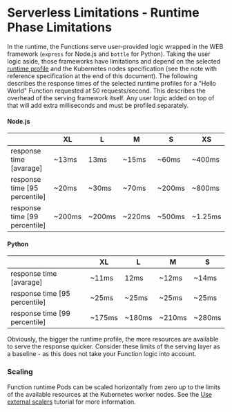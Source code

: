 # Serverless Limitations - Runtime Phase Limitations
In the runtime, the Functions serve user-provided logic wrapped in the WEB framework (`express` for Node.js and `bottle` for Python). Taking the user logic aside, those frameworks have limitations and depend on the selected [runtime profile](technical-reference/07-80-available-presets.md#functions-resources) and the Kubernetes nodes specification (see the note with reference specification at the end of this document).
The following describes the response times of the selected runtime profiles for a "Hello World" Function requested at 50 requests/second. This describes the overhead of the serving framework itself. Any user logic added on top of that will add extra milliseconds and must be profiled separately.
<!-- tabs:start -->
#### **Node.js**
|                               | XL     | L      | M      | S      | XS      |
|-------------------------------|--------|--------|--------|--------|---------|
| response time [avarage]       | ~13ms  | 13ms   | ~15ms  | ~60ms  | ~400ms  |
| response time [95 percentile] | ~20ms  | ~30ms  | ~70ms  | ~200ms | ~800ms  |
| response time [99 percentile] | ~200ms | ~200ms | ~220ms | ~500ms | ~1.25ms |
#### **Python**
|                               | XL     | L      | M      | S      |
|-------------------------------|--------|--------|--------|--------|
| response time [avarage]       | ~11ms  | 12ms   | ~12ms  | ~14ms  |
| response time [95 percentile] | ~25ms  | ~25ms  | ~25ms  | ~25ms  |
| response time [99 percentile] | ~175ms | ~180ms | ~210ms | ~280ms |
<!-- tabs:end -->
Obviously, the bigger the runtime profile, the more resources are available to serve the response quicker. Consider these limits of the serving layer as a baseline - as this does not take your Function logic into account.
### Scaling
Function runtime Pods can be scaled horizontally from zero up to the limits of the available resources at the Kubernetes worker nodes.
See the [Use external scalers](tutorials/01-130-use-external-scalers.md) tutorial for more information.